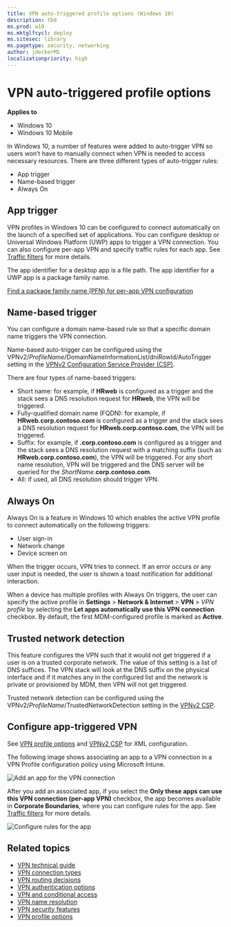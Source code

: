 ```yaml
---
title: VPN auto-triggered profile options (Windows 10)
description: tbd
ms.prod: w10
ms.mktglfcycl: deploy
ms.sitesec: library
ms.pagetype: security, networking
author: jdeckerMS
localizationpriority: high
---
```


# VPN auto-triggered profile options

**Applies to**
-   Windows 10
-   Windows 10 Mobile

In Windows 10, a number of features were added to auto-trigger VPN so users won’t have to manually connect when VPN is needed to access necessary resources. There are three different types of auto-trigger rules: 

- App trigger
- Name-based trigger
- Always On

## App trigger

VPN profiles in Windows 10 can be configured to connect automatically on the launch of a specified set of applications. You can configure desktop or Universal Windows Platform (UWP) apps to trigger a VPN connection. You can also configure per-app VPN and specify traffic rules for each app. See [Traffic filters](vpn-security-features.md#traffic-filters) for more details.

The app identifier for a desktop app is a file path. The app identifier for a UWP app is a package family name.

[Find a package family name (PFN) for per-app VPN configuration](https://docs.microsoft.com/intune/deploy-use/find-a-pfn-for-per-app-vpn)


## Name-based trigger

You can configure a domain name-based rule so that a specific domain name triggers the VPN connection.
 
Name-based auto-trigger can be configured using the VPNv2/*ProfileName*/DomainNameInformationList/dniRowId/AutoTrigger setting in the [VPNv2 Configuration Service Provider (CSP)](https://msdn.microsoft.com/library/windows/hardware/dn914776.aspx).

There are four types of name-based triggers:

- Short name: for example, if **HRweb** is configured as a trigger and the stack sees a DNS resolution request for **HRweb**, the VPN will be triggered.
- Fully-qualified domain name (FQDN): for example, if **HRweb.corp.contoso.com** is configured as a trigger and the stack sees a DNS resolution request for **HRweb.corp.contoso.com**, the VPN will be triggered.
- Suffix: for example, if **.corp.contoso.com** is configured as a trigger and the stack sees a DNS resolution request with a matching suffix (such as **HRweb.corp.contoso.com**), the VPN will be triggered. For any short name resolution, VPN will be triggered and the DNS server will be queried for the *ShortName*.**corp.contoso.com**.
- All: if used, all DNS resolution should trigger VPN.


## Always On

Always On is a feature in Windows 10 which enables the active VPN profile to connect automatically on the following triggers: 

- User sign-in 
- Network change 
- Device screen on 

When the trigger occurs, VPN tries to connect. If an error occurs or any user input is needed, the user is shown a toast notification for additional interaction.


When a device has multiple profiles with Always On triggers, the user can specify the active profile in **Settings** > **Network & Internet** > **VPN** > *VPN profile* by selecting the **Let apps automatically use this VPN connection** checkbox. By default, the first MDM-configured profile is marked as **Active**. 


## Trusted network detection

This feature configures the VPN such that it would not get triggered if a user is on a trusted corporate network. The value of this setting is a list of DNS suffices. The VPN stack will look at the DNS suffix on the physical interface and if it matches any in the configured list and the network is private or provisioned by MDM, then VPN will not get triggered.

Trusted network detection can be configured using the VPNv2/*ProfileName*/TrustedNetworkDetection setting in the [VPNv2 CSP](https://msdn.microsoft.com/library/windows/hardware/dn914776.aspx).


## Configure app-triggered VPN

See [VPN profile options](vpn-profile-options.md) and [VPNv2 CSP](https://msdn.microsoft.com/library/windows/hardware/dn914776.aspx) for XML configuration. 

The following image shows associating an app to a VPN connection in a VPN Profile configuration policy using Microsoft Intune.

![Add an app for the VPN connection](images/vpn-app-trigger.png)

After you add an associated app, if you select the **Only these apps can use this VPN connection (per-app VPN)** checkbox, the app becomes available in **Corporate Boundaries**, where you can configure rules for the app. See [Traffic filters](vpn-security-features.md#traffic-filters) for more details. 

![Configure rules for the app](images/vpn-app-rules.png)

## Related topics

- [VPN technical guide](vpn-guide.md)
- [VPN connection types](vpn-connection-type.md)
- [VPN routing decisions](vpn-routing.md)
- [VPN authentication options](vpn-authentication.md)
- [VPN and conditional access](vpn-conditional-access.md)
- [VPN name resolution](vpn-name-resolution.md)
- [VPN security features](vpn-security-features.md)
- [VPN profile options](vpn-profile-options.md)
